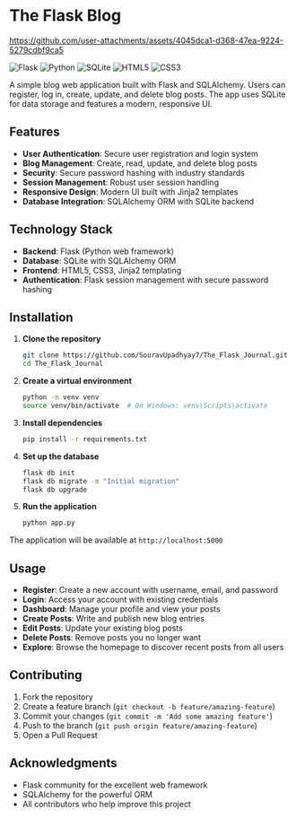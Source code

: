 # The Flask Blog






https://github.com/user-attachments/assets/4045dca1-d368-47ea-9224-5279cdbf9ca5



![Flask](https://img.shields.io/badge/Flask-000000?style=for-the-badge&logo=flask&logoColor=white)
![Python](https://img.shields.io/badge/Python-3776AB?style=for-the-badge&logo=python&logoColor=white)
![SQLite](https://img.shields.io/badge/SQLite-07405E?style=for-the-badge&logo=sqlite&logoColor=white)
![HTML5](https://img.shields.io/badge/HTML5-E34F26?style=for-the-badge&logo=html5&logoColor=white)
![CSS3](https://img.shields.io/badge/CSS3-1572B6?style=for-the-badge&logo=css3&logoColor=white)

A simple blog web application built with Flask and SQLAlchemy. Users can register, log in, create, update, and delete blog posts. The app uses SQLite for data storage and features a modern, responsive UI.

## Features

- **User Authentication**: Secure user registration and login system
- **Blog Management**: Create, read, update, and delete blog posts
- **Security**: Secure password hashing with industry standards
- **Session Management**: Robust user session handling
- **Responsive Design**: Modern UI built with Jinja2 templates
- **Database Integration**: SQLAlchemy ORM with SQLite backend

## Technology Stack

- **Backend**: Flask (Python web framework)
- **Database**: SQLite with SQLAlchemy ORM
- **Frontend**: HTML5, CSS3, Jinja2 templating
- **Authentication**: Flask session management with secure password hashing

## Installation

1. **Clone the repository**
   ```bash
   git clone https://github.com/SouravUpadhyay7/The_Flask_Journal.git
   cd The_Flask_Journal
   ```

2. **Create a virtual environment**
   ```bash
   python -m venv venv
   source venv/bin/activate  # On Windows: venv\Scripts\activate
   ```

3. **Install dependencies**
   ```bash
   pip install -r requirements.txt
   ```

4. **Set up the database**
   ```bash
   flask db init
   flask db migrate -m "Initial migration"
   flask db upgrade
   ```

5. **Run the application**
   ```bash
   python app.py
   ```

The application will be available at `http://localhost:5000`

## Usage

- **Register**: Create a new account with username, email, and password
- **Login**: Access your account with existing credentials
- **Dashboard**: Manage your profile and view your posts
- **Create Posts**: Write and publish new blog entries
- **Edit Posts**: Update your existing blog posts
- **Delete Posts**: Remove posts you no longer want
- **Explore**: Browse the homepage to discover recent posts from all users



## Contributing

1. Fork the repository
2. Create a feature branch (`git checkout -b feature/amazing-feature`)
3. Commit your changes (`git commit -m 'Add some amazing feature'`)
4. Push to the branch (`git push origin feature/amazing-feature`)
5. Open a Pull Request





## Acknowledgments

- Flask community for the excellent web framework
- SQLAlchemy for the powerful ORM
- All contributors who help improve this project
